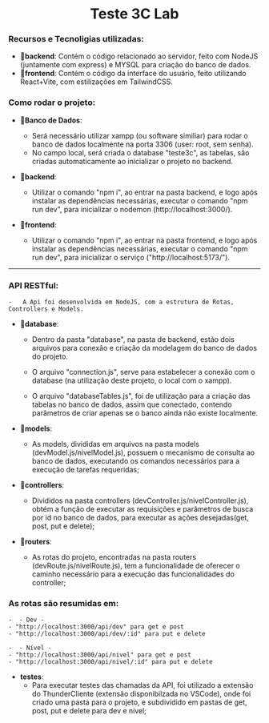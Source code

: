 <h1 align="center"> Teste 3C Lab </h1>

### **Recursos e Tecnoligias utilizadas:**

- 📂**backend**: Contém o código relacionado ao servidor, feito com NodeJS (juntamente com express) e MYSQL para criação do banco de dados.
- 📂**frontend**: Contém o código da interface do usuário, feito utilizando React+Vite, com estilizações em TailwindCSS.

### **Como rodar o projeto:**

- 📂**Banco de Dados**:

  - Será necessário utilizar xampp (ou software similiar) para rodar o banco de dados localmente na porta 3306 (user: root, sem senha).
  - No campo local, será criada o database "teste3c", as tabelas, são criadas automaticamente ao inicializar o projeto no backend.

- 📂**backend**:

  - Utilizar o comando "npm i", ao entrar na pasta backend, e logo após instalar as dependências necessárias, executar o comando "npm run dev", para inicializar o nodemon (http://localhost:3000/).

- 📂**frontend**:
  - Utilizar o comando "npm i", ao entrar na pasta frontend, e logo após instalar as dependências necessárias, executar o comando "npm run dev", para inicializar o serviço ("http://localhost:5173/").

<hr align="center"/>

### **API RESTful:**

    -   A Api foi desenvolvida em NodeJS, com a estrutura de Rotas, Controllers e Models.

- 📂**database**:

  - Dentro da pasta "database", na pasta de backend, estão dois arquivos para conexão e criação da modelagem do banco de dados do projeto.

  - O arquivo "connection.js", serve para estabelecer a conexão com o database (na utilização deste projeto, o local com o xampp).

  - O arquivo "databaseTables.js", foi de utilização para a criação das tabelas no banco de dados, assim que conectado, contendo parâmetros de criar apenas se o banco ainda não existe localmente.

- 📂**models**:

  - As models, divididas em arquivos na pasta models (devModel.js/nivelModel.js), possuem o mecanismo de consulta ao banco de dados, executando os comandos necessários para a execução de tarefas requeridas;

- 📂**controllers**:

  - Divididos na pasta controllers (devController.js/nivelController.js), obtém a função de executar as requisições e parâmetros de busca por id no banco de dados, para executar as ações desejadas(get, post, put e delete);

- 📂**routers**:
  - As rotas do projeto, encontradas na pasta routers (devRoute.js/nivelRoute.js), tem a funcionalidade de oferecer o caminho necessário para a execução das funcionalidades do controller;

### **As rotas são resumidas em:**

    -  - Dev -
    - "http://localhost:3000/api/dev" para get e post
    - "http://localhost:3000/api/dev/:id" para put e delete

    -  - Nível -
    - "http://localhost:3000/api/nivel" para get e post
    - "http://localhost:3000/api/nivel/:id" para put e delete

- **testes**:
  - Para executar testes das chamadas da API, foi utilizado a extensão do ThunderCliente (extensão disponibilzada no VSCode), onde foi criado uma pasta para o projeto, e subdividido em pastas de get, post, put e delete para dev e nível;
